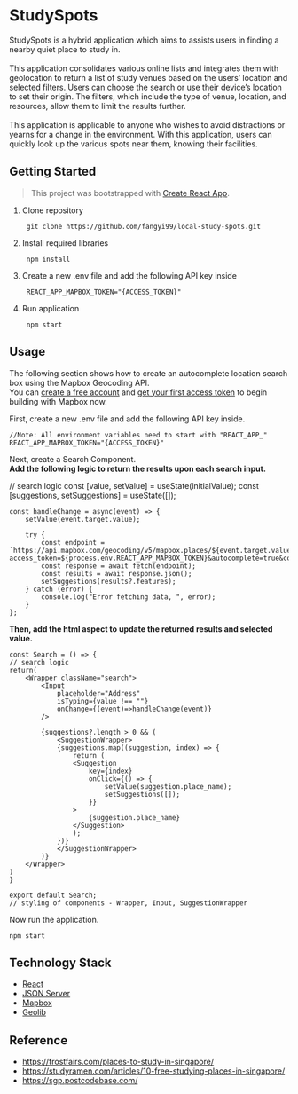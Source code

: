 <p align="justify">
  
# StudySpots
	
StudySpots is a hybrid application which aims to assists users in finding a nearby quiet place to study in. <br><br> 
This application consolidates various online lists and integrates them with geolocation to return a list of study venues based on the users’ location and selected filters. Users can choose the search or use their device’s location to set their origin. The filters, which include the type of venue, location, and resources, allow them to limit the results further. <br><br> 
This application is applicable to anyone who wishes to avoid distractions or yearns for a change in the environment. With this application, users can quickly look up the various spots near them, knowing their facilities.


## Getting Started
> This project was bootstrapped with [Create React App](https://github.com/facebook/create-react-app).
	
1. Clone repository

		git clone https://github.com/fangyi99/local-study-spots.git
	
2. Install required libraries
	
		npm install
	
3. Create a new .env file and add the following API key inside
	
		REACT_APP_MAPBOX_TOKEN="{ACCESS_TOKEN}"
	
4. Run application
	
		npm start

## Usage

The following section shows how to create an autocomplete location search box using the Mapbox Geocoding API. <br>
You can [create a free account](https://account.mapbox.com/) and [get your first access token](https://docs.mapbox.com/help/getting-started/access-tokens/) to begin building with Mapbox now. 
	
First, create a new .env file and add the following API key inside.
	
	//Note: All environment variables need to start with "REACT_APP_"
	REACT_APP_MAPBOX_TOKEN="{ACCESS_TOKEN}"
	
Next, create a Search Component.<br>
<b>Add the following logic to return the results upon each search input.</b>
	
  // search logic
	const [value, setValue] = useState(initialValue);
    const [suggestions, setSuggestions] = useState([]);

    const handleChange = async(event) => {
        setValue(event.target.value);

        try {
            const endpoint = `https://api.mapbox.com/geocoding/v5/mapbox.places/${event.target.value}.json?access_token=${process.env.REACT_APP_MAPBOX_TOKEN}&autocomplete=true&country=SG`;
            const response = await fetch(endpoint);
            const results = await response.json();
            setSuggestions(results?.features);
        } catch (error) {
            console.log("Error fetching data, ", error);
        }
    };
	
<b>Then, add the html aspect to update the returned results and selected value.</b>
	
    const Search = () => {
    // search logic
    return(
        <Wrapper className="search">
            <Input
                placeholder="Address"
                isTyping={value !== ""}
                onChange={(event)=>handleChange(event)}
            />

            {suggestions?.length > 0 && (
                <SuggestionWrapper>
                {suggestions.map((suggestion, index) => {
                    return (
                    <Suggestion
                        key={index}
                        onClick={() => {
                            setValue(suggestion.place_name);
                            setSuggestions([]);
                        }}
                    >
                        {suggestion.place_name}
                    </Suggestion>
                    );
                })}
                </SuggestionWrapper>
            )}
        </Wrapper>
    )
    }

    export default Search;
    // styling of components - Wrapper, Input, SuggestionWrapper
          
	
Now run the application.
				
	npm start
				

	
## Technology Stack
-	[React](https://reactjs.org/)
-	[JSON Server](https://www.npmjs.com/package/json-server)
-	[Mapbox](https://www.mapbox.com/)
-	[Geolib](https://www.npmjs.com/package/geolib)
				
## Reference
- https://frostfairs.com/places-to-study-in-singapore/
- https://studyramen.com/articles/10-free-studying-places-in-singapore/
- https://sgp.postcodebase.com/

<p>
